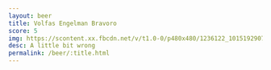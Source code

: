 ```yaml
---
layout: beer
title: Volfas Engelman Bravoro
score: 5
img: https://scontent.xx.fbcdn.net/v/t1.0-0/p480x480/1236122_10151929070963745_949716381_n.jpg?oh=174f70bfc1edf88451d54c6afd75d779&oe=587E8CFD
desc: A little bit wrong
permalink: /beer/:title.html
---
```

